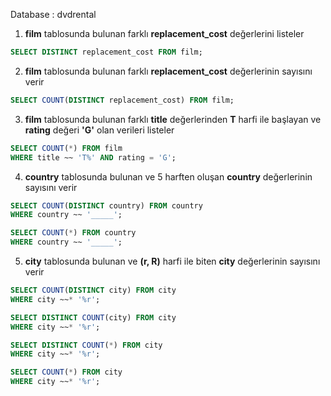 Database : dvdrental

1. **film** tablosunda bulunan farklı **replacement_cost** değerlerini listeler
```sql
SELECT DISTINCT replacement_cost FROM film;
```

2.  **film** tablosunda bulunan farklı **replacement_cost** değerlerinin sayısını verir
```sql
SELECT COUNT(DISTINCT replacement_cost) FROM film;
```
3.  **film** tablosunda bulunan farklı **title** değerlerinden **T** harfi ile başlayan ve **rating** değeri **'G'** olan verileri listeler
```sql
SELECT COUNT(*) FROM film
WHERE title ~~ 'T%' AND rating = 'G';
```

4. **country** tablosunda bulunan ve 5 harften oluşan **country** değerlerinin sayısını verir
```sql
SELECT COUNT(DISTINCT country) FROM country
WHERE country ~~ '_____';
```
```sql
SELECT COUNT(*) FROM country
WHERE country ~~ '_____';
```


5.  **city** tablosunda bulunan ve **(r, R)** harfi ile biten **city** değerlerinin sayısını verir
```sql
SELECT COUNT(DISTINCT city) FROM city
WHERE city ~~* '%r';
```
```sql
SELECT DISTINCT COUNT(city) FROM city
WHERE city ~~* '%r';
```
```sql
SELECT DISTINCT COUNT(*) FROM city
WHERE city ~~* '%r';
```
```sql
SELECT COUNT(*) FROM city
WHERE city ~~* '%r';
```

